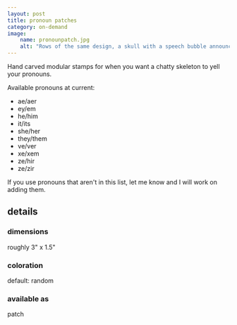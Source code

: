 ```yaml
---
layout: post
title: pronoun patches
category: on-demand
image: 
    name: pronounpatch.jpg
    alt: "Rows of the same design, a skull with a speech bubble announcing varied pronoun sets, repeat in multiple colors along a stretch of off-white fabric."
---
```


Hand carved modular stamps for when you want a chatty skeleton to yell your pronouns.

Available pronouns at current:

- ae/aer
- ey/em
- he/him
- it/its
- she/her
- they/them
- ve/ver
- xe/xem
- ze/hir
- ze/zir

If you use pronouns that aren't in this list, let me know and I will work on adding them.

## details

### dimensions

roughly 3" x 1.5"

### coloration

default: random

### available as

patch
